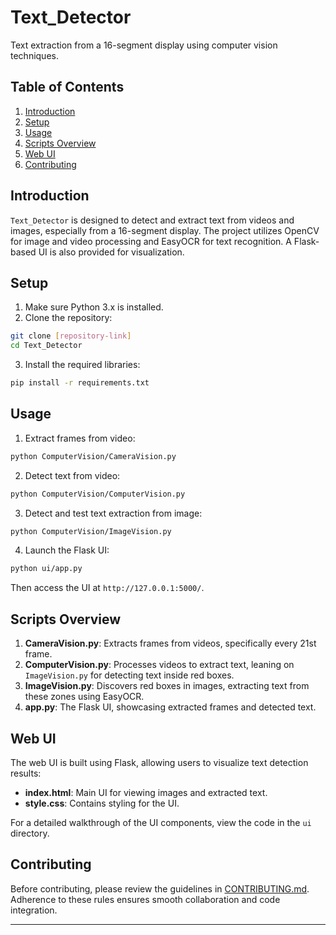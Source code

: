 # Text_Detector

Text extraction from a 16-segment display using computer vision techniques.

## Table of Contents

1. [Introduction](#introduction)
2. [Setup](#setup)
3. [Usage](#usage)
4. [Scripts Overview](#scripts-overview)
5. [Web UI](#web-ui)
6. [Contributing](#contributing)

## Introduction

`Text_Detector` is designed to detect and extract text from videos and images, especially from a 16-segment display. The project utilizes OpenCV for image and video processing and EasyOCR for text recognition. A Flask-based UI is also provided for visualization.

## Setup

1. Make sure Python 3.x is installed.
2. Clone the repository:

```bash
git clone [repository-link]
cd Text_Detector
```

3. Install the required libraries:

```bash
pip install -r requirements.txt
```

## Usage

1. Extract frames from video:

```bash
python ComputerVision/CameraVision.py
```

2. Detect text from video:

```bash
python ComputerVision/ComputerVision.py
```

3. Detect and test text extraction from image:

```bash
python ComputerVision/ImageVision.py
```

4. Launch the Flask UI:

```bash
python ui/app.py
```

Then access the UI at `http://127.0.0.1:5000/`.

## Scripts Overview

1. **CameraVision.py**: Extracts frames from videos, specifically every 21st frame.
2. **ComputerVision.py**: Processes videos to extract text, leaning on `ImageVision.py` for detecting text inside red boxes.
3. **ImageVision.py**: Discovers red boxes in images, extracting text from these zones using EasyOCR.
4. **app.py**: The Flask UI, showcasing extracted frames and detected text.

## Web UI

The web UI is built using Flask, allowing users to visualize text detection results:

-   **index.html**: Main UI for viewing images and extracted text.
-   **style.css**: Contains styling for the UI.

For a detailed walkthrough of the UI components, view the code in the `ui` directory.

## Contributing

Before contributing, please review the guidelines in [CONTRIBUTING.md](CONTRIBUTING.md). Adherence to these rules ensures smooth collaboration and code integration.

---
